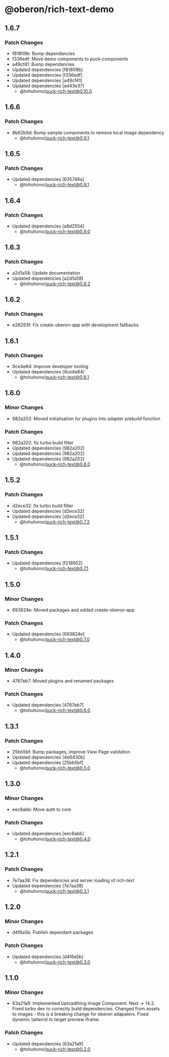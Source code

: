 # @oberon/rich-text-demo

## 1.6.7

### Patch Changes

- f81809b: Bump dependancies
- f336edf: Move demo components to puck-components
- a49cf41: Bump dependancies
- Updated dependencies [f81809b]
- Updated dependencies [f336edf]
- Updated dependencies [a49cf41]
- Updated dependencies [ed43e37]
  - @tohuhono/puck-rich-text@0.10.0

## 1.6.6

### Patch Changes

- 8b62b9d: Bump sample components to remove local image dependency
  - @tohuhono/puck-rich-text@0.9.1

## 1.6.5

### Patch Changes

- Updated dependencies [635748a]
  - @tohuhono/puck-rich-text@0.9.1

## 1.6.4

### Patch Changes

- Updated dependencies [a8d2554]
  - @tohuhono/puck-rich-text@0.9.0

## 1.6.3

### Patch Changes

- a2d1a58: Update documentation
- Updated dependencies [a2d1a58]
  - @tohuhono/puck-rich-text@0.8.2

## 1.6.2

### Patch Changes

- e28293f: Fix create-oberon-app with development fallbacks

## 1.6.1

### Patch Changes

- 9ce4e84: Improve developer tooling
- Updated dependencies [9ce4e84]
  - @tohuhono/puck-rich-text@0.8.1

## 1.6.0

### Minor Changes

- 982a202: Moved initialisation for plugins into adapter prebuild function

### Patch Changes

- 982a202: fix turbo build filter
- Updated dependencies [982a202]
- Updated dependencies [982a202]
- Updated dependencies [982a202]
  - @tohuhono/puck-rich-text@0.8.0

## 1.5.2

### Patch Changes

- d2ece32: fix turbo build filter
- Updated dependencies [d2ece32]
- Updated dependencies [d2ece32]
  - @tohuhono/puck-rich-text@0.7.2

## 1.5.1

### Patch Changes

- Updated dependencies [f218952]
  - @tohuhono/puck-rich-text@0.7.1

## 1.5.0

### Minor Changes

- 693824e: Moved packages and added create-oberon-app

### Patch Changes

- Updated dependencies [693824e]
  - @tohuhono/puck-rich-text@0.7.0

## 1.4.0

### Minor Changes

- 4767eb7: Moved plugins and renamed packages

### Patch Changes

- Updated dependencies [4767eb7]
  - @tohuhono/puck-rich-text@0.6.0

## 1.3.1

### Patch Changes

- 25bb5bf: Bump packages, improve View Page validation
- Updated dependencies [4e6430b]
- Updated dependencies [25bb5bf]
  - @tohuhono/puck-rich-text@0.5.0

## 1.3.0

### Minor Changes

- eec8abb: Move auth to core

### Patch Changes

- Updated dependencies [eec8abb]
  - @tohuhono/puck-rich-text@0.4.0

## 1.2.1

### Patch Changes

- 7e7aa38: Fix dependencies and server loading of rich-text
- Updated dependencies [7e7aa38]
  - @tohuhono/puck-rich-text@0.3.1

## 1.2.0

### Minor Changes

- d4f6a5b: Publish dependant packages

### Patch Changes

- Updated dependencies [d4f6a5b]
  - @tohuhono/puck-rich-text@0.3.0

## 1.1.0

### Minor Changes

- 63a21a9: Implemented Uploadthing Image Component. Next -> 14.2. Fixed turbo
  dev to correctly build dependencies. Changed from assets to images - this is a
  breaking change for oberon adapaters. Fixed dynamic tailwind to target preview
  iframe.

### Patch Changes

- Updated dependencies [63a21a9]
  - @tohuhono/puck-rich-text@0.2.0
